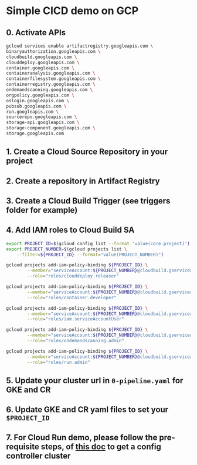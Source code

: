 # Simple CICD demo on GCP

## 0. Activate APIs

```sh
gcloud services enable artifactregistry.googleapis.com \
binaryauthorization.googleapis.com \
cloudbuild.googleapis.com \
clouddeploy.googleapis.com \
container.googleapis.com \
containeranalysis.googleapis.com \
containerfilesystem.googleapis.com \
containerregistry.googleapis.com \
ondemandscanning.googleapis.com \
orgpolicy.googleapis.com \
oslogin.googleapis.com \
pubsub.googleapis.com \
run.googleapis.com \
sourcerepo.googleapis.com \
storage-api.googleapis.com \
storage-component.googleapis.com \
storage.googleapis.com
```

## 1. Create a Cloud Source Repository in your project

## 2. Create a repository in Artifact Registry

## 3. Create a Cloud Build Trigger (see triggers folder for example)

## 4. Add IAM roles to Cloud Build SA

```sh
export PROJECT_ID=$(gcloud config list --format 'value(core.project)')
export PROJECT_NUMBER=$(gcloud projects list \
    --filter=${PROJECT_ID} --format="value(PROJECT_NUMBER)")
```

```sh
gcloud projects add-iam-policy-binding ${PROJECT_ID} \
        --member="serviceAccount:${PROJECT_NUMBER}@cloudbuild.gserviceaccount.com" \
        --role="roles/clouddeploy.releaser"
```
```sh
gcloud projects add-iam-policy-binding ${PROJECT_ID} \
        --member="serviceAccount:${PROJECT_NUMBER}@cloudbuild.gserviceaccount.com" \
        --role="roles/container.developer"
```
```sh
gcloud projects add-iam-policy-binding ${PROJECT_ID} \
        --member="serviceAccount:${PROJECT_NUMBER}@cloudbuild.gserviceaccount.com" \
        --role="roles/iam.serviceAccountUser"
```
```sh
gcloud projects add-iam-policy-binding ${PROJECT_ID} \
        --member="serviceAccount:${PROJECT_NUMBER}@cloudbuild.gserviceaccount.com" \
        --role="roles/ondemandscanning.admin"
```
```sh
gcloud projects add-iam-policy-binding ${PROJECT_ID} \
        --member="serviceAccount:${PROJECT_NUMBER}@cloudbuild.gserviceaccount.com" \
        --role="roles/run.admin"
```

## 5. Update your cluster url in `0-pipeline.yaml` for GKE and CR

## 6. Update GKE and CR yaml files to set your `$PROJECT_ID`

## 7. For Cloud Run demo, please follow the pre-requisite steps,  of [this doc](https://docs.google.com/document/d/1DFunajJsevYhoVg6x3xC8YInzGLkRTLk_TxfpY_esQk/edit#) to get a config controller cluster